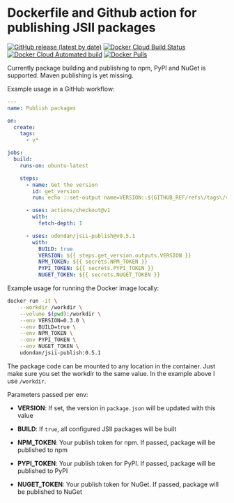 # Dockerfile and Github action for publishing JSII packages

[![GitHub release (latest by date)](https://img.shields.io/github/v/release/udondan/jsii-publish)][releases]
[![Docker Cloud Build Status](https://img.shields.io/docker/cloud/build/udondan/jsii-publish)][hub]
[![Docker Cloud Automated build](https://img.shields.io/docker/cloud/automated/udondan/jsii-publish)][hub-builds]
[![Docker Pulls](https://img.shields.io/docker/pulls/udondan/jsii-publish)][hub]

Currently package building and publishing to npm, PyPI and NuGet is supported. Maven publishing is yet missing.

Example usage in a GitHub workflow:

```yml
---
name: Publish packages

on:
  create:
    tags:
      - v*

jobs:
  build:
    runs-on: ubuntu-latest

    steps:
      - name: Get the version
        id: get_version
        run: echo ::set-output name=VERSION::${GITHUB_REF/refs\/tags\/v/}

      - uses: actions/checkout@v1
        with:
          fetch-depth: 1

      - uses: udondan/jsii-publish@v0.5.1
        with:
          BUILD: true
          VERSION: ${{ steps.get_version.outputs.VERSION }}
          NPM_TOKEN: ${{ secrets.NPM_TOKEN }}
          PYPI_TOKEN: ${{ secrets.PYPI_TOKEN }}
          NUGET_TOKEN: ${{ secrets.NUGET_TOKEN }}
```

Example usage for running the Docker image locally:

```bash
docker run -it \
    --workdir /workdir \
    --volume $(pwd):/workdir \
    --env VERSION=0.3.0 \
    --env BUILD=true \
    --env NPM_TOKEN \
    --env PYPI_TOKEN \
    --env NUGET_TOKEN \
    udondan/jsii-publish:0.5.1
```

The package code can be mounted to any location in the container. Just make sure you set the workdir to the same value. In the example above I use `/workdir`.

Parameters passed per env:

- **VERSION**: If set, the version in `package.json` will be updated with this value
- **BUILD**: If `true`, all configured JSII packages will be built
- **NPM_TOKEN**: Your publish token for npm. If passed, package will be published to npm
- **PYPI_TOKEN**: Your publish token for PyPI. If passed, package will be published to PyPI
- **NUGET_TOKEN**: Your publish token for NuGet. If passed, package will be published to NuGet

   [hub]: https://hub.docker.com/r/udondan/jsii-publish
   [hub-builds]: https://hub.docker.com/r/udondan/jsii-publish/builds
   [releases]: https://github.com/udondan/jsii-publish/releases
